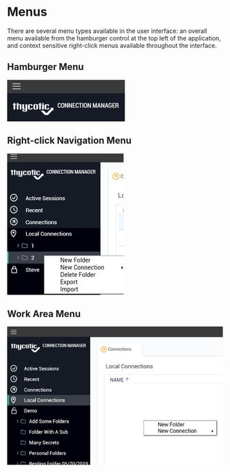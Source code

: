 # Menus

There are several menu types available in the user interface: an overall menu available from the hamburger control at the top left of the application, and context sensitive right-click menus available throughout the interface.  

## Hamburger Menu

![hamburger-menu](images\hamburger-menu.png)

## Right-click Navigation Menu

![right-click-nav-manu](images\right-click-nav-manu.png)

## Work Area Menu

![work-area-menu](images\work-area-menu.png)